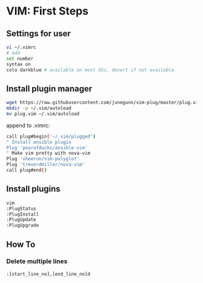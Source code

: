 # VIM: First Steps
## Settings for user
```bash
vi ~/.vimrc
# add
set number
syntax on
colo darkblue # available on most OSs, desert if not available
```
## Install plugin manager
```bash
wget https://raw.githubusercontent.com/junegunn/vim-plug/master/plug.vim
mkdir -p ~/.vim/autoload
mv plug.vim ~/.vim/autoload
```
append to .vimrc:
```bash
call plug#begin('~/.vim/plugged')
" Install ansible plugin 
Plug 'pearofducks/ansible-vim'
" Make vim pretty with nova-vim
Plug 'sheerun/vim-polyglot'
Plug 'trevordmiller/nova-vim'
call plug#end()
```
## Install plugins
```bash
vim
:PlugStatus
:PlugInstall
:PlugUpdate
:PlugUpgrade
```
## How To
### Delete multiple lines
```bash
:[start_line_no],[end_line_no]d
```
